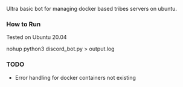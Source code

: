 Ultra basic bot for managing docker based tribes servers on ubuntu.

### How to Run
Tested on Ubuntu 20.04

nohup python3 discord_bot.py > output.log

### TODO

- Error handling for docker containers not existing